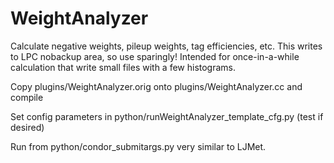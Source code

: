# WeightAnalyzer
Calculate negative weights, pileup weights, tag efficiencies, etc. This writes to LPC nobackup area, so use sparingly! Intended for once-in-a-while calculation that write small files with a few histograms.

Copy plugins/WeightAnalyzer<X>.orig onto plugins/WeightAnalyzer.cc and compile

Set config parameters in python/runWeightAnalyzer_template_cfg.py (test if desired)

Run from python/condor_submitargs.py very similar to LJMet.

